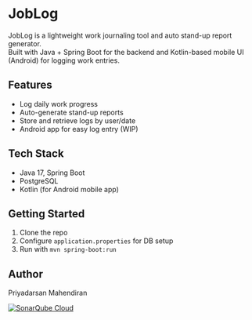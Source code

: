 # JobLog

JobLog is a lightweight work journaling tool and auto stand-up report generator.  
Built with Java + Spring Boot for the backend and Kotlin-based mobile UI (Android) for logging work entries.

## Features
- Log daily work progress
- Auto-generate stand-up reports
- Store and retrieve logs by user/date
- Android app for easy log entry (WIP)

## Tech Stack
- Java 17, Spring Boot
- PostgreSQL
- Kotlin (for Android mobile app)

## Getting Started
1. Clone the repo
2. Configure `application.properties` for DB setup
3. Run with `mvn spring-boot:run`

## Author
Priyadarsan Mahendiran

[![SonarQube Cloud](https://sonarcloud.io/images/project_badges/sonarcloud-dark.svg)](https://sonarcloud.io/summary/new_code?id=priyadarsanmahendiran_JobLog)

